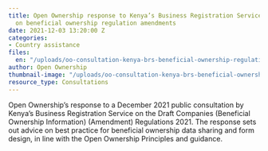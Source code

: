 ```yaml
---
title: Open Ownership response to Kenya’s Business Registration Service consultation
  on beneficial ownership regulation amendments
date: 2021-12-03 13:20:00 Z
categories:
- Country assistance
files:
  en: "/uploads/oo-consultation-kenya-brs-beneficial-ownership-regulation-amendments-2021-12.pdf"
author: Open Ownership
thumbnail-image: "/uploads/oo-consultation-kenya-brs-beneficial-ownership-regulation-amendments-2021-12.jpg"
resource_type: Consultations
---
```


Open Ownership’s response to a December 2021 public consultation by Kenya’s Business Registration Service on the Draft Companies (Beneficial Ownership Information) (Amendment) Regulations 2021. The response sets out advice on best practice for beneficial ownership data sharing and form design, in line with the Open Ownership Principles and guidance.